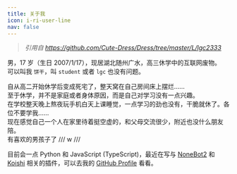 ```yaml
---
title: 关于我
icon: i-ri-user-line
nav: false
---
```


> _引用自 <https://github.com/Cute-Dress/Dress/tree/master/L/lgc2333>_

男，17 岁（生日 2007/1/17），现居湖北随州广水，高三休学中的互联网废物。  
可以叫我 `饼干`，叫 `student` 或者 `lgc` 也没有问题。

自从高二开始休学后变成死宅了，整天窝在自己房间床上摆烂……  
至于休学，并不是家庭或者身体原因，而是自己对学习没有一点兴趣。  
在学校整天晚上熬夜玩手机白天上课睡觉，一点学习的劲也没有，干脆就休了。各位不要学我……  
现在感觉自己一个人在家里待着挺空虚的，和父母交流很少，附近也没什么朋友陪。  
有喜欢的男孩子了 /// w ///

目前会一点 Python 和 JavaScript (TypeScript)，最近在写与 [NoneBot2](https://nonebot.dev/) 和 [Koishi](https://koishi.chat/) 相关的插件，可以去我的 [GitHub Profile](https://github.com/lgc2333) 看看。
